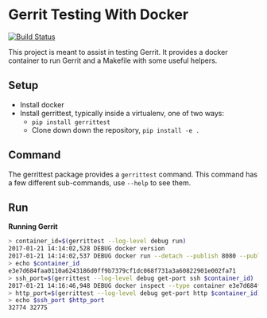 # Gerrit Testing With  Docker

[![Build Status](https://travis-ci.org/opalmer/gerrittest.svg?branch=master)](https://travis-ci.org/opalmer/gerrittest)


This project is meant to assist in testing Gerrit. It provides a docker
container to run Gerrit and a Makefile with some useful helpers.

## Setup

* Install docker
* Install gerrittest, typically inside a virtualenv, one of two ways:
  * `pip install gerrittest`
  * Clone down down the repository, `pip install -e .` 

## Command

The gerrittest package provides a `gerrittest` command. This command has
a few different sub-commands, use `--help` to see them.

## Run

**Running Gerrit**
```bash
> container_id=$(gerrittest --log-level debug run)
2017-01-21 14:14:02,528 DEBUG docker version
2017-01-21 14:14:02,537 DEBUG docker run --detach --publish 8080 --publish 29418 opalmer/gerrittest:latest
> echo $container_id
e3e7d684faa0110a6243186d0ff9b7379cf1dc068f731a3a60822901e002fa71
> ssh_port=$(gerrittest --log-level debug get-port ssh $container_id)
2017-01-21 14:16:46,948 DEBUG docker inspect --type container e3e7d684faa0110a6243186d0ff9b7379cf1dc068f731a3a60822901e002fa71
> http_port=$(gerrittest --log-level debug get-port http $container_id)
> echo $ssh_port $http_port
32774 32775
```

